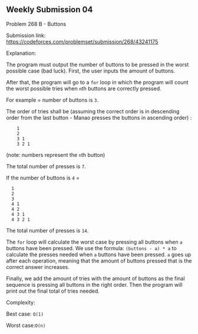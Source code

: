 Weekly Submission 04
------------------
Problem 268 B - Buttons

Submission link: https://codeforces.com/problemset/submission/268/43241175

Explanation:

The program must output the number of buttons to be pressed in the worst possible case (bad luck). First, the user inputs the amount of buttons.

After that, the program will go to a ```for``` loop in which the program will count the worst possible tries when ```n```th buttons are
correctly pressed.

For example = number of buttons is ```3```.

The order of tries shall be (assuming the correct order is in descending order from the last button - Manao presses the buttons in ascending order) :
```
    1
    2
    3 1
    3 2 1
```
(note: numbers represent the ```n```th button)

The total number of presses is ```7```.

If the number of buttons is ```4``` =
```
  1
  2
  3
  4 1
  4 2
  4 3 1
  4 3 2 1
```
The total number of presses is ```14```.

The ```for``` loop will calculate the worst case by pressing all buttons when ```a``` buttons have been pressed. We use the formula:
```(buttons - a) * a```
to calculate the presses needed when ```a``` buttons have been pressed. ```a``` goes up after each operation, meaning that the amount of buttons pressed that is the correct answer increases.

Finally, we add the amount of tries with the amount of buttons as the final sequence is pressing all buttons in the right order. Then the program will print out the final total of tries needed.

Complexity:

Best case: ```O(1)```

Worst case:```O(n)```
